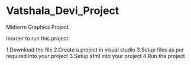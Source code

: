 # Vatshala_Devi_Project
Midterm Graphics Project

Inorder to run this project:

1.Download the file 
2.Create a project in visual studio
3.Setup files as per required into your project 
3.Setup sfml into your project 
4.Run the project
